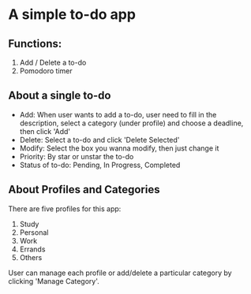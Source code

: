 # A simple to-do app 

## Functions:
1. Add / Delete a to-do
2. Pomodoro timer

## About a single to-do
- Add: When user wants to add a to-do, user need to fill in the description, select a category (under profile) and choose a deadline, then click 'Add'
- Delete: Select a to-do and click 'Delete Selected'
- Modify: Select the box you wanna modify, then just change it
- Priority: By star or unstar the to-do
- Status of to-do: Pending, In Progress, Completed

## About Profiles and Categories
There are five profiles for this app:
1. Study
2. Personal
3. Work
4. Errands
5. Others

User can manage each profile or add/delete a particular category by clicking 'Manage Category'.
